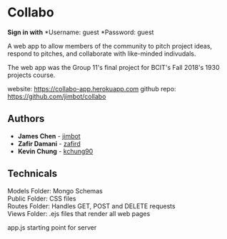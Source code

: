 # Collabo  

**Sign in with**
*Username: guest
*Password: guest

A web app to allow members of the community to pitch project ideas, respond to pitches, and collaborate with like-minded indivudals. 

The web app was the Group 11's final project for BCIT's Fall 2018's 1930 projects course.

website: https://collabo-app.herokuapp.com
github repo: https://github.com/jimbot/collabo

## Authors

* **James Chen** - [jimbot](https://github.com/jimbot)
* **Zafir Damani** - [zafird](https://github.com/zafird)
* **Kevin Chung** - [kchung90](https://github.com/kchung90)

## Technicals

Models Folder: Mongo Schemas  
Public Folder: CSS files  
Routes Folder: Handles GET, POST and DELETE requests  
Views Folder: .ejs files that render all web pages  

app.js starting point for server
